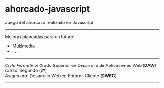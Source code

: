 # ahorcado-javascript
Juego del ahorcado realizado en Javascript 

- - -

Mejoras planeadas para un futuro:
- Multimedia
- . . .

- - -

*Ciclo Formativo*: Grado Superior en Desarrollo de Aplicaciones Web (**DAW**)  
*Curso*: Segundo (**2º**)  
*Asignatura*: Desarrollo Web en Entorno Cliente (**DWEC**)

- - -

